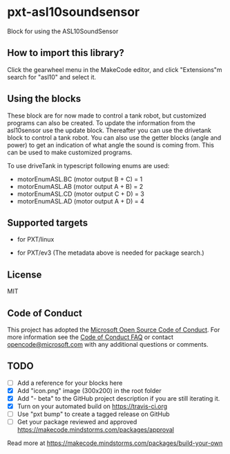 # pxt-asl10soundsensor

Block for using the ASL10SoundSensor

## How to import this library?

Click the gearwheel menu in the MakeCode editor, and click "Extensions"m search for "asl10" and select it.

## Using the blocks

These block are for now made to control a tank robot, but customized programs can also be created.
To update the information from the asl10sensor use the update block.
Thereafter you can use the drivetank block to control a tank robot. You can also use the getter blocks (angle and power) to get an indication of what angle the sound is coming from. This can be used to make customized programs. 

To use driveTank in typescript following enums are used:
* motorEnumASL.BC (motor output B + C) = 1
* motorEnumASL.AB (motor output A + B) = 2
* motorEnumASL.CD (motor output C + D) = 3
* motorEnumASL.AD (motor output A + D) = 4



## Supported targets


* for PXT/linux

* for PXT/ev3
(The metadata above is needed for package search.)
## License

MIT

## Code of Conduct

This project has adopted the [Microsoft Open Source Code of Conduct](https://opensource.microsoft.com/codeofconduct/). For more information see the [Code of Conduct FAQ](https://opensource.microsoft.com/codeofconduct/faq/) or contact [opencode@microsoft.com](mailto:opencode@microsoft.com) with any additional questions or comments.


## TODO

- [ ] Add a reference for your blocks here
- [x] Add "icon.png" image (300x200) in the root folder
- [x] Add "- beta" to the GitHub project description if you are still iterating it.
- [x] Turn on your automated build on https://travis-ci.org
- [ ] Use "pxt bump" to create a tagged release on GitHub
- [ ] Get your package reviewed and approved https://makecode.mindstorms.com/packages/approval

Read more at https://makecode.mindstorms.com/packages/build-your-own
